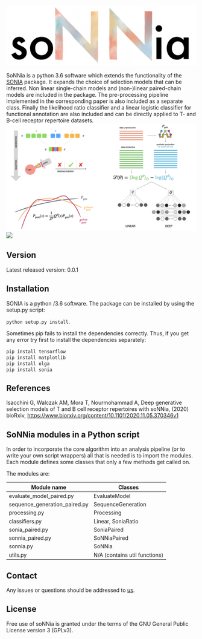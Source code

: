 ![image](docs/logo.jpg)


SoNNia is a python 3.6 software which extends the functionality of the [SONIA](https://github.com/statbiophys/SONIA) package.  It  expands  the  choice  of selection  models that can be inferred. Non linear single-chain models and (non-)linear paired-chain models are included in the package. The pre-processing pipeline implemented in the corresponding paper is also included as a separate class. Finally the likelihood ratio classifier and a linear logistic classifier for functional annotation are also included and can be directly applied to T- and B-cell receptor repertoire datasets.
![image](docs/summary_fig.png)
<img src="https://media.giphy.com/media/cFkiFMDg3iFoI/giphy.gif" width="300" />

## Version
Latest released version: 0.0.1

## Installation
SONIA is a python /3.6 software. The package can be installed by using the setup.py script:

 ```python setup.py install```.
 
Sometimes pip fails to install the dependencies correctly. Thus, if you get any error try first to install the dependencies separately:
 ```
pip install tensorflow
pip install matplotlib
pip install olga
pip install sonia 
 ```

## References
Isacchini G, Walczak AM, Mora T, Nourmohammad A, Deep generative selection models of T and B cell receptor repertoires with soNNia, (2020) bioRxiv, https://www.biorxiv.org/content/10.1101/2020.11.05.370346v1

## SoNNia modules in a Python script
In order to incorporate the core algorithm into an analysis pipeline (or to write your own script wrappers) all that is needed is to import the modules. Each module defines some classes that only a few methods get called on.

The modules are:

| Module name                                    | Classes                                          |    
|------------------------------------------------|--------------------------------------------------|
| evaluate_model_paired.py                       | EvaluateModel                                    |
| sequence_generation_paired.py                  | SequenceGeneration                               |
| processing.py                                  | Processing                                       |
| classifiers.py                                 | Linear, SoniaRatio                               |
| sonia_paired.py                                | SoniaPaired                                      |
| sonnia_paired.py                               | SoNNiaPaired                                     |
| sonnia.py                                      | SoNNia                                           |
| utils.py                                       | N/A (contains util functions)                    |





## Contact

Any issues or questions should be addressed to [us](mailto:giulioisac@gmail.com).

## License

Free use of soNNia is granted under the terms of the GNU General Public License version 3 (GPLv3).